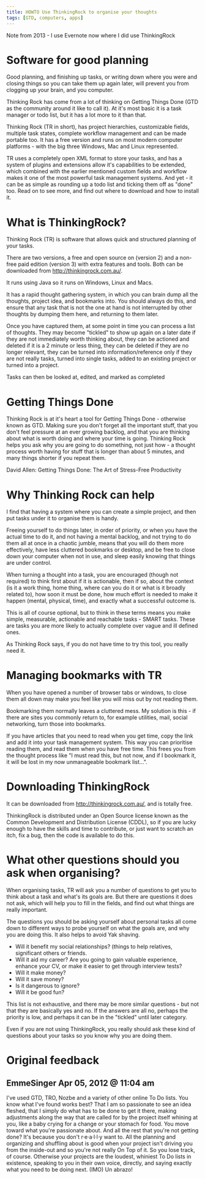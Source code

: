 ```yaml
---
title: HOWTO Use ThinkingRock to organise your thoughts
tags: [GTD, computers, apps]
---
```


Note from 2013 - I use Evernote now where I did use ThinkingRock

# Software for good planning

Good planning, and finishing up tasks, or writing down where you were and closing things so you can take them up again later, will prevent you from clogging up your brain, and you computer.

Thinking Rock has come from a lot of thinking on Getting Things Done (GTD as the community around it like to call it). At it's most basic it is a task manager or todo list, but it has a lot more to it than that.

Thinking Rock (TR in short), has project hierarchies, customizable fields, multiple task states, complete workflow management and can be made portable too. It has a free version and runs on most modern computer platforms - with the big three Windows, Mac and Linux represented.

TR uses a completely open XML format to store your tasks, and has a system of plugins and extensions allow it's capabilities to be extended, which combined with the earlier mentioned custom fields and workflow makes it one of the most powerful task management systems. And yet - it can be as simple as rounding up a todo list and ticking them off as "done" too. Read on to see more, and find out where to download and how to install it.

# What is ThinkingRock?

Thinking Rock (TR) is software that allows quick and structured planning of your tasks.

There are two versions, a free and open source on (version 2) and a non-free paid edition (version 3) with extra features and tools. Both can be downloaded from <http://thinkingrock.com.au/>.

It runs using Java so it runs on Windows, Linux and Macs.

It has a rapid thought gathering system, in which you can brain dump all the thoughts, project idea, and bookmarks into. You should always do this, and ensure that any task that is not the one at hand is not interrupted by other thoughts by dumping them here, and returning to them later.

Once you have captured them, at some point in time you can process a list of thoughts. They may become "tickled" to show up again on a later date if they are not immediately worth thinking about, they can be actioned and deleted if it is a 2 minute or less thing, they can be deleted if they are no longer relevant, they can be turned into information/reference only if they are not really tasks, turned into single tasks, added to an existing project or turned into a project.

Tasks can then be looked at, edited, and marked as completed

# Getting Things Done

Thinking Rock is at it's heart a tool for Getting Things Done - otherwise known as GTD. Making sure you don't forget all the important stuff, that you don't feel pressure at an ever growing backlog, and that you are thinking about what is worth doing and where your time is going. Thinking Rock helps you ask why you are going to do something, not just how - a thought process worth having for stuff that is longer than about 5 minutes, and many things shorter if you repeat them.

David Allen:  Getting Things Done: The Art of Stress-Free Productivity

# Why Thinking Rock can help

I find that having a system where you can create a simple project, and then put tasks under it to organise them is handy.

Freeing yourself to do things later, in order of priority, or when you have the actual time to do it, and not having a mental backlog, and not trying to do them all at once in a chaotic jumble, means that you will do them more effectively, have less cluttered bookmarks or desktop, and be free to close down your computer when not in use, and sleep easily knowing that things are under control.

When turning a thought into a task, you are encouraged (though not required) to think first about if it is actionable, then if so, about the context (is it a work thing, home thing, where can you do it or what is it broadly related to), how soon it must be done, how much effort is needed to make it happen (mental, physical, time), and exactly what a successful outcome is.

This is all of course optional, but to think in these terms means you make simple, measurable, actionable and reachable tasks - SMART tasks. These are tasks you are more likely to actually complete over vague and ill defined ones.

As Thinking Rock says, if you do not have time to try this tool, you really need it.

# Managing bookmarks with TR

When you have opened a number of browser tabs or windows, to close them all down may make you feel like you will miss out by not reading them.

Bookmarking them normally leaves a cluttered mess. My solution is this - if there are sites you commonly return to, for example utilities, mail, social networking, turn those into bookmarks.

If you have articles that you need to read when you get time, copy the link and add it into your task management system. This way you can prioritise reading them, and read them when you have free time. This frees you from the thought process like "I must read this, but not now, and if I bookmark it, it will be lost in my now unmanageable bookmark list...".

# Downloading ThinkingRock
It can be downloaded from <http://thinkingrock.com.au/>, and is totally free.

ThinkingRock is distributed under an Open Source license known as the Common Development and Distribution License (CDDL), so if you are lucky enough to have the skills and time to contribute, or just want to scratch an itch, fix a bug, then the code is available to do this.

# What other questions should you ask when organising?
When organising tasks, TR will ask you a number of questions to get you to think about a task and what's its goals are. But there are questions it does not ask, which will help you to fill in the fields, and find out what things are really important.

The questions you should be asking yourself about personal tasks all come down to different ways to probe yourself on what the goals are, and why you are doing this. It also helps to avoid Yak shaving.

* Will it benefit my social relationships? (things to help relatives, significant others or friends.
* Will it aid my career? Are you going to gain valuable experience, enhance your CV, or make it easier to get through interview tests?
* Will it make money?
* Will it save money?
* Is it dangerous to ignore?
* Will it be good fun?

This list is not exhaustive, and there may be more similar questions - but not that they are basically yes and no. If the answers are all no, perhaps the priority is low, and perhaps it can be in the "tickled" until later category.

Even if you are not using ThinkingRock, you really should ask these kind of questions about your tasks so you know why you are doing them.

# Original feedback

## EmmeSinger Apr 05, 2012 @ 11:04 am

I've used GTD, TRO, Nozbe and a variety of other online To Do lists. You know what I've found works best? That I am so passionate to see an idea fleshed, that I simply do what has to be done to get it there, making adjustments along the way that are called for by the project itself whining at you, like a baby crying for a change or your stomach for food. You move toward what you're passionate about. And all the rest that you're not getting done? It's because you don't r·e·a·l·l·y want to. All the planning and organizing and shuffling about is good when your project isn't driving you from the inside-out and so you're not really On Top of it. So you lose track, of course. Otherwise your projects are the loudest, whiniest To Do lists in existence, speaking to you in their own voice, directly, and saying exactly what you need to be doing next. (IMO) Un abrazo!
